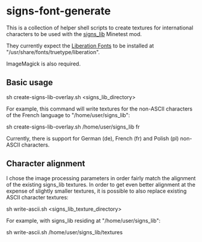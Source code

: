 # signs-font-generate

This is a collection of helper shell scripts to create textures for
international characters to be used with the
[signs_lib](https://gitlab.com/VanessaE/signs_lib) Minetest mod.

They currently expect the
[Liberation Fonts](https://github.com/liberationfonts/liberation-fonts) to be
installed at "/usr/share/fonts/truetype/liberation".

ImageMagick is also required.

## Basic usage

sh create-signs-lib-overlay.sh <signs_lib_directory> <language-code>

For example, this command will write textures for the non-ASCII characters
of the French language to "/home/user/signs_lib":

sh create-signs-lib-overlay.sh /home/user/signs_lib fr

Currently, there is support for German (de), French (fr) and Polish (pl)
non-ASCII characters.

## Character alignment

I chose the image processing parameters in order fairly match the alignment of
the existing signs_lib textures. In order to get even better alignment at
the expense of slightly smaller textures, it is possible to also replace
existing ASCII character textures:

sh write-ascii.sh <signs_lib_texture_directory>

For example, with signs_lib residing at "/home/user/signs_lib":

sh write-ascii.sh /home/user/signs_lib/textures
